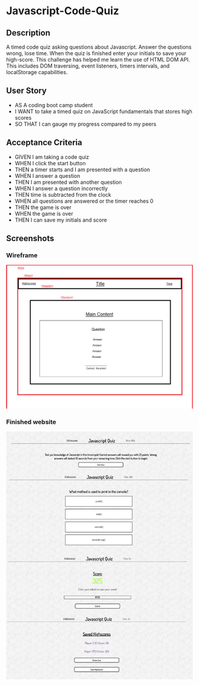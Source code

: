 # Javascript-Code-Quiz

## Description
A timed code quiz asking questions about Javascript. Answer the questions wrong, lose time. When the quiz is finished enter your initials to save your high-score. This challenge has helped me learn the use of HTML DOM API. This includes DOM traversing, event listeners, timers intervals, and localStorage capabilities.

## User Story
- AS A coding boot camp student
- I WANT to take a timed quiz on JavaScript fundamentals that stores high scores
- SO THAT I can gauge my progress compared to my peers

## Acceptance Criteria
- GIVEN I am taking a code quiz
- WHEN I click the start button
- THEN a timer starts and I am presented with a question
- WHEN I answer a question
- THEN I am presented with another question
- WHEN I answer a question incorrectly
- THEN time is subtracted from the clock
- WHEN all questions are answered or the timer reaches 0
- THEN the game is over
- WHEN the game is over
- THEN I can save my initials and score

## Screenshots

### Wireframe
<img src='Develop/assets/Popquiz Wireframe.png'>

### Finished website
<img src='Develop/assets/QuizScreenshot.png'>